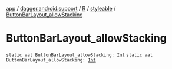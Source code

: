 [app](../../../index.md) / [dagger.android.support](../../index.md) / [R](../index.md) / [styleable](index.md) / [ButtonBarLayout_allowStacking](./-button-bar-layout_allow-stacking.md)

# ButtonBarLayout_allowStacking

`static val ButtonBarLayout_allowStacking: `[`Int`](https://kotlinlang.org/api/latest/jvm/stdlib/kotlin/-int/index.html)
`static val ButtonBarLayout_allowStacking: `[`Int`](https://kotlinlang.org/api/latest/jvm/stdlib/kotlin/-int/index.html)